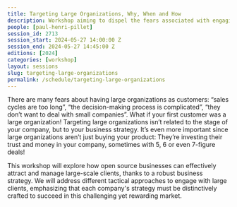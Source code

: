 ```yaml
---
title: Targeting Large Organizations, Why, When and How
description: Workshop aiming to dispel the fears associated with engaging large organizations as customers
people: [paul-henri-pillet]
session_id: 2713
session_start: 2024-05-27 14:00:00 Z
session_end: 2024-05-27 14:45:00 Z
editions: [2024]
categories: [workshop]
layout: sessions
slug: targeting-large-organizations
permalink: /schedule/targeting-large-organizations
---
```


There are many fears about having large organizations as customers: “sales cycles are too long”, “the 
decision-making process is complicated”, “they don’t want to deal with small companies”. What if your 
first customer was a large organization! Targeting large organizations isn’t related to the stage of 
your company, but to your business strategy. It’s even more important since large organizations aren’t 
just buying your product: They’re investing their trust and money in your company, sometimes with 5, 6 
or even 7-figure deals!

This workshop will explore how open source businesses can effectively attract and manage large-scale clients, 
thanks to a robust business strategy. We will address different tactical approaches to engage with large 
clients, emphasizing that each company's strategy must be distinctively crafted to succeed in this challenging 
yet rewarding market.
